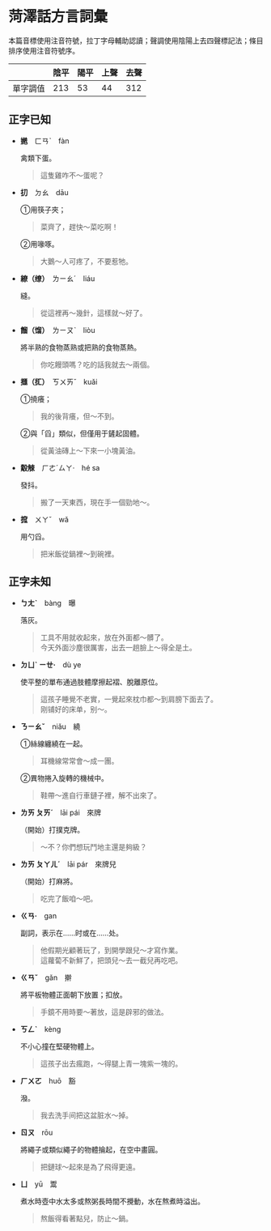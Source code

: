 # 菏澤話方言詞彙

本篇音標使用注音符號，拉丁字母輔助認讀；聲調使用陰陽上去四聲標記法；條目排序使用注音符號序。

||陰平|陽平|上聲|去聲|
|---|---|---|---|---|
|單字調值|213|53|44|312|

## 正字已知

- **嬎**　ㄈㄢˋ　fàn

  禽類下蛋。
  > 這隻雞咋不～蛋呢？

- **㧅**　ㄉㄠ　dāu

  ①用筷子夾；
  > 菜齊了，趕快～菜吃啊！
  
  ②用喙啄。
  > 大鵝～人可疼了，不要惹牠。

- **繚（缭）**　ㄌㄧㄠˊ　liáu

  縫。
  > 從這裡再～幾針，這樣就～好了。

- **餾（馏）**　ㄌㄧㄡˋ　liòu

  將半熟的食物蒸熟或把熟的食物蒸熱。
  > 你吃饅頭嗎？吃的話我就去～兩個。

- **擓（㧟）**　ㄎㄨㄞˇ　kuǎi

  ①撓癢；
  > 我的後背癢，但～不到。

  ②與「舀」類似，但僅用于鏟起固體。
  > 從黃油磚上～下來一小塊黃油。

- **觳觫**　ㄏㄜˊㄙㄚ·　hé sa

  發抖。
  > 搬了一天東西，現在手一個勁地～。

- **搲**　ㄨㄚˇ　wǎ

  用勺舀。
  > 把米飯從鍋裡～到碗裡。

## 正字未知

- **ㄅㄤˋ**　bàng　曝

  落灰。
  > 工具不用就收起來，放在外面都～髒了。  
    今天外面沙塵很厲害，出去一趟臉上～得全是土。

- **ㄉㄩˋ ㄧㄝ·**　dù ye

  使平整的單布通過肢體摩擦起褶、脫離原位。
  > 這孩子睡覺不老實，一覺起來枕巾都～到肩膀下面去了。  
  > 刚铺好的床单，别～。

- **ㄋㄧㄠˇ**　niǎu　繞

  ①絲線纏繞在一起。
  > 耳機線常常會～成一團。

  ②異物捲入旋轉的機械中。
  > 鞋帶～進自行車鏈子裡，解不出來了。

- **ㄌㄞ ㄆㄞˊ**　lāi pái　來牌

  （開始）打撲克牌。
  > ～不？你們想玩鬥地主還是夠級？

- **ㄌㄞ ㄆㄚㄦˊ**　lāi pár　來牌兒

  （開始）打麻將。
  > 吃完了飯咱～吧。

- **ㄍㄢ·**　gan

  副詞，表示在……时或在……处。
  > 他假期光顧著玩了，到開學跟兒～才寫作業。  
    這蘿蔔不新鮮了，把頭兒～去一截兒再吃吧。

- **ㄍㄢˇ**　gǎn　擀

  將平板物體正面朝下放置；扣放。
  > 手鏡不用時要～著放，這是辟邪的做法。

- **ㄎㄥˋ**　kèng

  不小心撞在堅硬物體上。
  > 這孩子出去瘋跑，～得腿上青一塊紫一塊的。

- **ㄏㄨㄛ**　huō　豁

  潑。
  > 我去洗手间把这盆脏水～掉。

- **ㄖㄡ**　rōu

  將繩子或類似繩子的物體掄起，在空中畫圓。
  > 把鏈球～起來是為了飛得更遠。

- **ㄩ**　yū　鬻

  煮水時壺中水太多或熬粥長時間不攪動，水在熬煮時溢出。
  > 熬飯得看著點兒，防止～鍋。
